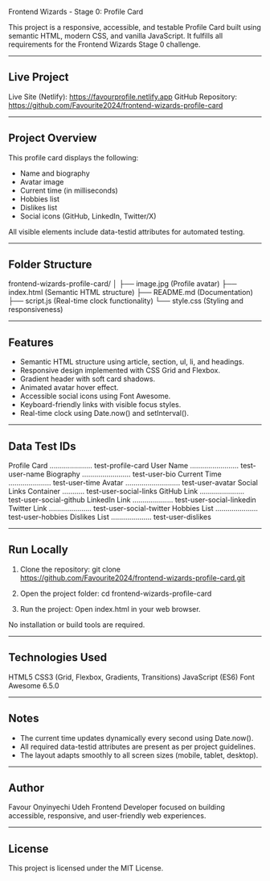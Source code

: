Frontend Wizards - Stage 0: Profile Card

This project is a responsive, accessible, and testable Profile Card built using semantic HTML, modern CSS, and vanilla JavaScript. 
It fulfills all requirements for the Frontend Wizards Stage 0 challenge.

-------------------------------------------------------------------

Live Project
-------------
Live Site (Netlify): https://favourprofile.netlify.app
GitHub Repository: https://github.com/Favourite2024/frontend-wizards-profile-card

-------------------------------------------------------------------

Project Overview
----------------
This profile card displays the following:

- Name and biography
- Avatar image
- Current time (in milliseconds)
- Hobbies list
- Dislikes list
- Social icons (GitHub, LinkedIn, Twitter/X)

All visible elements include data-testid attributes for automated testing.

-------------------------------------------------------------------

Folder Structure
----------------
frontend-wizards-profile-card/
│
├── image.jpg       (Profile avatar)
├── index.html      (Semantic HTML structure)
├── README.md       (Documentation)
├── script.js       (Real-time clock functionality)
└── style.css       (Styling and responsiveness)

-------------------------------------------------------------------

Features
--------
- Semantic HTML structure using article, section, ul, li, and headings.
- Responsive design implemented with CSS Grid and Flexbox.
- Gradient header with soft card shadows.
- Animated avatar hover effect.
- Accessible social icons using Font Awesome.
- Keyboard-friendly links with visible focus styles.
- Real-time clock using Date.now() and setInterval().

-------------------------------------------------------------------

Data Test IDs
-------------
Profile Card ..................... test-profile-card
User Name ........................ test-user-name
Biography ........................ test-user-bio
Current Time ..................... test-user-time
Avatar ........................... test-user-avatar
Social Links Container ........... test-user-social-links
GitHub Link ...................... test-user-social-github
LinkedIn Link .................... test-user-social-linkedin
Twitter Link ..................... test-user-social-twitter
Hobbies List ..................... test-user-hobbies
Dislikes List .................... test-user-dislikes

-------------------------------------------------------------------

Run Locally
-----------
1. Clone the repository:
   git clone https://github.com/Favourite2024/frontend-wizards-profile-card.git

2. Open the project folder:
   cd frontend-wizards-profile-card

3. Run the project:
   Open index.html in your web browser.

No installation or build tools are required.

-------------------------------------------------------------------

Technologies Used
-----------------
HTML5
CSS3 (Grid, Flexbox, Gradients, Transitions)
JavaScript (ES6)
Font Awesome 6.5.0

-------------------------------------------------------------------

Notes
-----
- The current time updates dynamically every second using Date.now().
- All required data-testid attributes are present as per project guidelines.
- The layout adapts smoothly to all screen sizes (mobile, tablet, desktop).

-------------------------------------------------------------------

Author
------
Favour Onyinyechi Udeh
Frontend Developer focused on building accessible, responsive, and user-friendly web experiences.

-------------------------------------------------------------------

License
-------
This project is licensed under the MIT License.